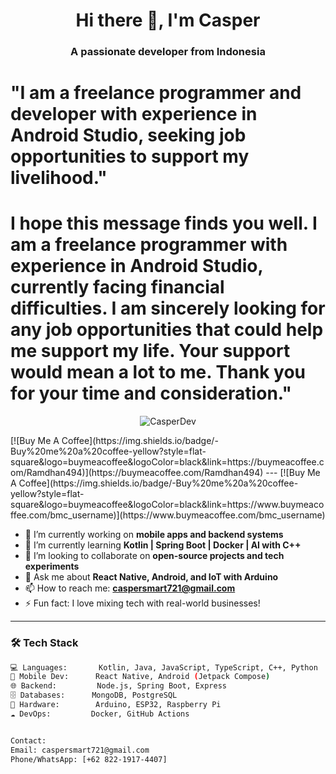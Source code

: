 <h1 align="center">Hi there 👋, I'm Casper</h1>
<h3 align="center">A passionate developer from Indonesia</h3>
<h1>"I am a freelance programmer and developer with experience in Android Studio, seeking job opportunities to support my livelihood."</h1>
<h1>I hope this message finds you well. I am a freelance programmer with experience in Android Studio, currently facing financial difficulties. I am sincerely looking for any job opportunities that could help me support my life. Your support would mean a lot to me.
Thank you for your time and consideration."</h1>
<p align="center">
  <img src="https://komarev.com/ghpvc/?username=CasperDev&label=Profile%20views&color=0e75b6&style=flat" alt="CasperDev" />
</p>
[![Buy Me A Coffee](https://img.shields.io/badge/-Buy%20me%20a%20coffee-yellow?style=flat-square&logo=buymeacoffee&logoColor=black&link=https://buymeacoffee.com/Ramdhan494)](https://buymeacoffee.com/Ramdhan494)
---
[![Buy Me A Coffee](https://img.shields.io/badge/-Buy%20me%20a%20coffee-yellow?style=flat-square&logo=buymeacoffee&logoColor=black&link=https://www.buymeacoffee.com/bmc_username)](https://www.buymeacoffee.com/bmc_username)

- 🔭 I’m currently working on **mobile apps and backend systems**
- 🌱 I’m currently learning **Kotlin | Spring Boot | Docker | AI with C++**
- 👯 I’m looking to collaborate on **open-source projects and tech experiments**
- 💬 Ask me about **React Native, Android, and IoT with Arduino**
- 📫 How to reach me: **caspersmart721@gmail.com**
- ⚡ Fun fact: I love mixing tech with real-world businesses!

---

### 🛠️ Tech Stack

```bash
💻 Languages:       Kotlin, Java, JavaScript, TypeScript, C++, Python  
📱 Mobile Dev:      React Native, Android (Jetpack Compose)  
🌐 Backend:         Node.js, Spring Boot, Express  
🗄️ Databases:      MongoDB, PostgreSQL  
🔌 Hardware:        Arduino, ESP32, Raspberry Pi  
☁️ DevOps:         Docker, GitHub Actions  


Contact:
Email: caspersmart721@gmail.com
Phone/WhatsApp: [+62 822-1917-4407]

